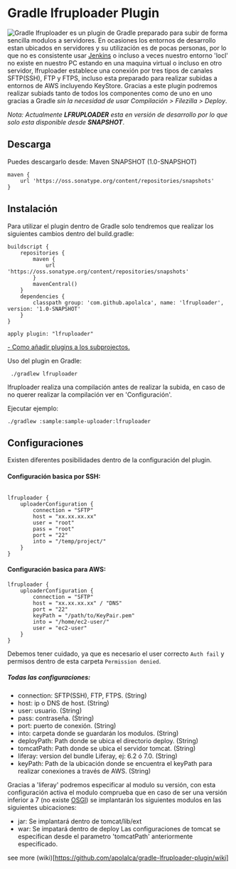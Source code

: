# Gradle lfruploader Plugin
![Gradle](https://plugins.gradle.org/shared-assets/shared/images/gradle-logo-horizontal.svg)
lfruploader es un plugin de Gradle preparado para subir de forma sencilla modulos a servidores.
En ocasiones los entornos de desarrollo estan ubicados en servidores y su utilización es de pocas personas, por
lo que no es consistente usar [Jenkins](https://www.osgi.org) o incluso a veces nuestro entorno 'locl' no existe en nuestro PC estando en una maquina virtual o incluso en otro servidor, lfruploader establece una conexión
por tres tipos de canales SFTP(SSH), FTP y FTPS, incluso esta preparado para realizar subidas a entornos de AWS
incluyendo KeyStore. Gracias a este plugin podremos realizar subiads tanto de todos los componentes como de uno en uno
gracias a Gradle _sin la necesidad de usar Compilación > Filezilla > Deploy_.

_Nota: Actualmente **LFRUPLOADER** esta en versión de desarrollo por lo que solo esta disponible desde **SNAPSHOT**_. 

## Descarga
Puedes descargarlo desde: Maven SNAPSHOT (1.0-SNAPSHOT)
```
maven {
    url 'https://oss.sonatype.org/content/repositories/snapshots'
}
```
## Instalación
Para utilizar el plugin dentro de Gradle solo tendremos que realizar los siguientes cambios dentro del build.gradle:


```
buildscript {
    repositories {
        maven {
            url 'https://oss.sonatype.org/content/repositories/snapshots'
        }
        mavenCentral()
    }
    dependencies {
        classpath group: 'com.github.apolalca', name: 'lfruploader', version: '1.0-SNAPSHOT'
    }
}

apply plugin: "lfruploader"
```
[- Como añadir plugins a los subprojectos.](https://docs.gradle.org/current/userguide/plugins.html#sec:subprojects_plugins_dsl)

Uso del plugin en Gradle:
````
 ./gradlew lfruploader
````
lfruploader realiza una compilación antes de realizar la subida, en caso de no querer realizar la compilación ver en 'Configuración'.

Ejecutar ejemplo:
```
./gradlew :sample:sample-uploader:lfruploader
```

## Configuraciones
Existen diferentes posibilidades dentro de la configuración del plugin.

#### Configuración basica por SSH:
```

lfruploader {
    uploaderConfiguration {
        connection = "SFTP"
        host = "xx.xx.xx.xx"
        user = "root"
        pass = "root"
        port = "22"
        into = "/temp/project/"
    }
}

```

#### Configuración basica para AWS:
```
lfruploader {
    uploaderConfiguration {
        connection = "SFTP"
        host = "xx.xx.xx.xx" / "DNS"
        port = "22"
        keyPath = "/path/to/KeyPair.pem"
        into = "/home/ec2-user/"
        user = "ec2-user"
    }
}
```
Debemos tener cuidado, ya que es necesario el user correcto `Auth fail` y permisos dentro de esta carpeta `Permission denied`.


##### Todas las configuraciones:
* connection: SFTP(SSH), FTP, FTPS. (String)
* host: ip o DNS de host. (String)
* user: usuario. (String)
* pass: contraseña. (String)
* port: puerto de conexión. (String)
* into: carpeta donde se guardarán los modulos. (String)
* deployPath: Path donde se ubica el directorio deploy. (String)
* tomcatPath: Path donde se ubica el servidor tomcat. (String)
* liferay: version del bundle Liferay, ej: 6.2 ó 7.0. (String)
* keyPath: Path de la ubicación donde se encuentra el keyPath para realizar conexiones a través de AWS. (String)

Gracias a 'liferay' podremos especificar al modulo su versión, con esta configuración activa el modulo
comprueba que en caso de ser una versión inferior a 7 (no existe [OSGI](https://jenkins.io)) se implantarán los siguientes modulos en las siguientes ubicaciones:
* jar: Se implantará dentro de tomcat/lib/ext
* war: Se impatará dentro de deploy
Las configuraciones de tomcat se especifican desde el parametro 'tomcatPath' anteriormente especificado.

see more (wiki)[https://github.com/apolalca/gradle-lfruploader-plugin/wiki]
